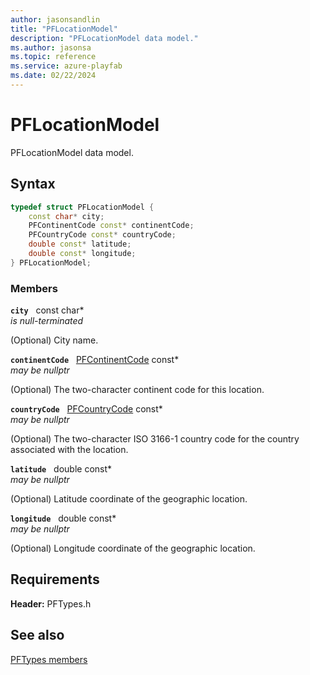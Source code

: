 ```yaml
---
author: jasonsandlin
title: "PFLocationModel"
description: "PFLocationModel data model."
ms.author: jasonsa
ms.topic: reference
ms.service: azure-playfab
ms.date: 02/22/2024
---
```


# PFLocationModel  

PFLocationModel data model.  

## Syntax  
  
```cpp
typedef struct PFLocationModel {  
    const char* city;  
    PFContinentCode const* continentCode;  
    PFCountryCode const* countryCode;  
    double const* latitude;  
    double const* longitude;  
} PFLocationModel;  
```
  
### Members  
  
**`city`** &nbsp; const char*  
*is null-terminated*  
  
(Optional) City name.
  
**`continentCode`** &nbsp; [PFContinentCode](../enums/pfcontinentcode.md) const*  
*may be nullptr*  
  
(Optional) The two-character continent code for this location.
  
**`countryCode`** &nbsp; [PFCountryCode](../enums/pfcountrycode.md) const*  
*may be nullptr*  
  
(Optional) The two-character ISO 3166-1 country code for the country associated with the location.
  
**`latitude`** &nbsp; double const*  
*may be nullptr*  
  
(Optional) Latitude coordinate of the geographic location.
  
**`longitude`** &nbsp; double const*  
*may be nullptr*  
  
(Optional) Longitude coordinate of the geographic location.
  
  
## Requirements  
  
**Header:** PFTypes.h
  
## See also  
[PFTypes members](../pftypes_members.md)  

  
  
